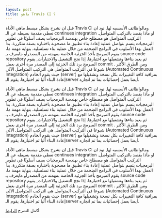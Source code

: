 ```yaml
---
layout: post
title: ماهو Travis CI ؟
---
```


قبل ان نشرح بشكل مبسط ماهي الأداة Travis CI  ومالواظائف الأسسيه لها, نود ان نعطي مقدمة بسيطه عن الـ continues integration او ماذا يقصد بالتركيب المتواصل. التركيب المتواصل هو مصطلح خاص بهندسة البرمجيات يصف أسلوبًا في تطوير البرمجيات يتسم بتواصل عملية إعادة بناء تطبيق ما مصحوبة باختباره بصفة متكررة.
بدأ العمل بهذا الأسلوب في البرامج الضخمة من خلال عملية بناء تسلسلية. بنهاية مهمة ما، يقوم المبرمج بأخذ الجزئية الخاصة بمهمته من المصدرأو مايعرف بـ source code repository ثم يعيد بناءها وتشغيلها مع اختبارها. إذا نجح التشغيل والاختبارات, يقوم المبرمج برد تلك الجزئية إلى المصدر مرة أخرى بعمل commit .
ومن الطرق الأكثر شيوعا في التركيب المتواصل هي التركيب المتواصل الآلي (Automated Continuous Integration) حيث يقوم الخادم (server) بمراقبة كافة التغييرات بكل نسخة وتشغيلها مع إعادة البناء آليا ثم اختبارها. يقوم الـserver  أيضا بعمل إحصائيات بما تم انجازه.

قبل ان نشرح بشكل مبسط ماهي الأداة Travis CI  ومالواظائف الأسسيه لها, نود ان نعطي مقدمة بسيطه عن الـ continues integration او ماذا يقصد بالتركيب المتواصل. التركيب المتواصل هو مصطلح خاص بهندسة البرمجيات يصف أسلوبًا في تطوير البرمجيات يتسم بتواصل عملية إعادة بناء تطبيق ما مصحوبة باختباره بصفة متكررة.
بدأ العمل بهذا الأسلوب في البرامج الضخمة من خلال عملية بناء تسلسلية. بنهاية مهمة ما، يقوم المبرمج بأخذ الجزئية الخاصة بمهمته من المصدرأو مايعرف بـ source code repository ثم يعيد بناءها وتشغيلها مع اختبارها. إذا نجح التشغيل والاختبارات, يقوم المبرمج برد تلك الجزئية إلى المصدر مرة أخرى بعمل commit .
ومن الطرق الأكثر شيوعا في التركيب المتواصل هي التركيب المتواصل الآلي (Automated Continuous Integration) حيث يقوم الخادم (server) بمراقبة كافة التغييرات بكل نسخة وتشغيلها مع إعادة البناء آليا ثم اختبارها. يقوم الـserver  أيضا بعمل إحصائيات بما تم انجازه.

قبل ان نشرح بشكل مبسط ماهي الأداة Travis CI  ومالواظائف الأسسيه لها, نود ان نعطي مقدمة بسيطه عن الـ continues integration او ماذا يقصد بالتركيب المتواصل. التركيب المتواصل هو مصطلح خاص بهندسة البرمجيات يصف أسلوبًا في تطوير البرمجيات يتسم بتواصل عملية إعادة بناء تطبيق ما مصحوبة باختباره بصفة متكررة.
بدأ العمل بهذا الأسلوب في البرامج الضخمة من خلال عملية بناء تسلسلية. بنهاية مهمة ما، يقوم المبرمج بأخذ الجزئية الخاصة بمهمته من المصدرأو مايعرف بـ source code repository ثم يعيد بناءها وتشغيلها مع اختبارها. إذا نجح التشغيل والاختبارات, يقوم المبرمج برد تلك الجزئية إلى المصدر مرة أخرى بعمل commit .
ومن الطرق الأكثر شيوعا في التركيب المتواصل هي التركيب المتواصل الآلي (Automated Continuous Integration) حيث يقوم الخادم (server) بمراقبة كافة التغييرات بكل نسخة وتشغيلها مع إعادة البناء آليا ثم اختبارها. يقوم الـserver  أيضا بعمل إحصائيات بما تم انجازه.

 
 أكمل الشرح [الرابط](https://github.com/isultane/Tutorials-ar)